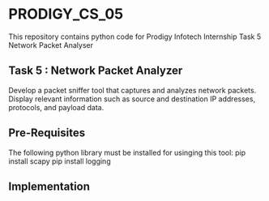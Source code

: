 # PRODIGY_CS_05
This repository contains python code for Prodigy Infotech Internship Task 5 Network Packet Analyser

## Task 5 : Network Packet Analyzer
Develop a packet sniffer tool that captures and analyzes network packets. Display relevant information such as source and destination IP addresses, protocols, and payload data.

## Pre-Requisites
The following python library must be installed for usinging this tool:
pip install scapy
pip install logging

## Implementation
#### 
